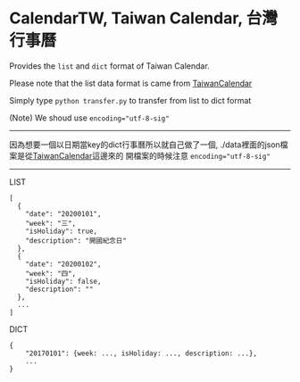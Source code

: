 # CalendarTW, Taiwan Calendar, 台灣行事曆
Provides the `list` and `dict` format of Taiwan Calendar.

Please note that the list data format is came from [TaiwanCalendar](https://github.com/ruyut/TaiwanCalendar)

Simply type `python transfer.py` to transfer from list to dict format


(Note) We shoud use `encoding="utf-8-sig"`

------------------------
因為想要一個以日期當key的dict行事曆所以就自己做了一個, 
./data裡面的json檔案是從[TaiwanCalendar](https://github.com/ruyut/TaiwanCalendar)這邊來的
開檔案的時候注意 `encoding="utf-8-sig"`

------------------------
LIST
```
[
  {
    "date": "20200101",
    "week": "三",
    "isHoliday": true,
    "description": "開國紀念日"
  },
  {
    "date": "20200102",
    "week": "四",
    "isHoliday": false,
    "description": ""
  },
  ...
]
```
DICT
```
{
    "20170101": {week: ..., isHoliday: ..., description: ...},
    ...
}
```
